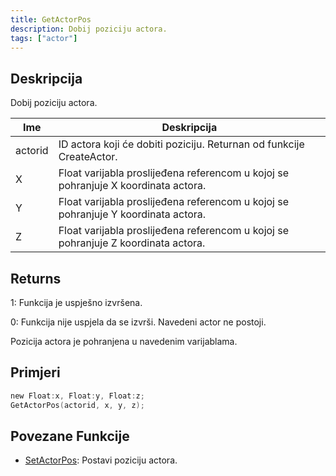 ```yaml
---
title: GetActorPos
description: Dobij poziciju actora.
tags: ["actor"]
---
```


<VersionWarn version='SA-MP 0.3.7' />

## Deskripcija

Dobij poziciju actora.

| Ime     | Deskripcija                                                                             |
| ------- | --------------------------------------------------------------------------------------- |
| actorid | ID actora koji će dobiti poziciju. Returnan od funkcije CreateActor.                    |
| X       | Float varijabla proslijeđena referencom u kojoj se pohranjuje X koordinata actora.      |
| Y       | Float varijabla proslijeđena referencom u kojoj se pohranjuje Y koordinata actora.      |
| Z       | Float varijabla proslijeđena referencom u kojoj se pohranjuje Z koordinata actora.      |

## Returns

1: Funkcija je uspješno izvršena.

0: Funkcija nije uspjela da se izvrši. Navedeni actor ne postoji.

Pozicija actora je pohranjena u navedenim varijablama.

## Primjeri

```c
new Float:x, Float:y, Float:z;
GetActorPos(actorid, x, y, z);
```

## Povezane Funkcije

- [SetActorPos](SetActorPos): Postavi poziciju actora.
